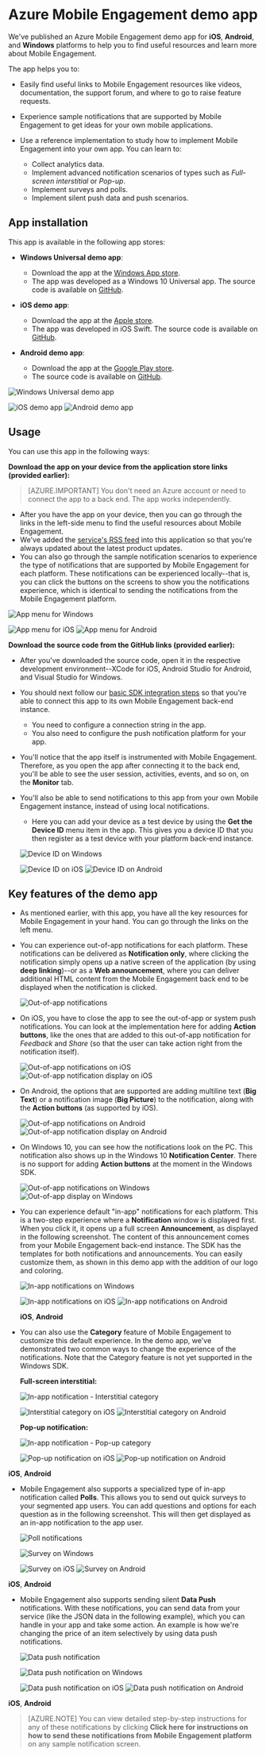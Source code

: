 <properties
    pageTitle="Azure Mobile Engagement demo app | Microsoft Azure"
    description="Describes where to download, how to use, and the benefits of using Azure Mobile Engagement demo app"
    services="mobile-engagement"
    documentationCenter="mobile"
    authors="piyushjo"
    manager="erikre"
    editor="" />

<tags
    ms.service="mobile-engagement"
    ms.workload="mobile"
    ms.tgt_pltfrm="na"
    ms.devlang="na"
    ms.topic="article"
    ms.date="06/10/2016"
    ms.author="piyushjo" />

# <a name="azure-mobile-engagement-demo-app"></a>Azure Mobile Engagement demo app

We've published an Azure Mobile Engagement demo app for **iOS**, **Android**, and **Windows** platforms to help you to find useful resources and learn more about Mobile Engagement.

The app helps you to:

- Easily find useful links to Mobile Engagement resources like videos, documentation, the support forum, and where to go to raise feature requests.
- Experience sample notifications that are supported by Mobile Engagement to get ideas for your own mobile applications.
- Use a reference implementation to study how to implement Mobile Engagement into your own app. You can learn to:

    - Collect analytics data.
    - Implement advanced notification scenarios of types such as *Full-screen interstitial* or *Pop-up*.
    - Implement surveys and polls.
    - Implement silent push data and push scenarios.   

## <a name="app-installation"></a>App installation
This app is available in the following app stores:

- **Windows Universal demo app**:

    - Download the app at the [Windows App store](https://www.microsoft.com/en-us/store/apps/azure-mobile-engagement/9nblggh4qmh2).
    - The app was developed as a Windows 10 Universal app. The source code is available on [GitHub](https://github.com/Azure/azure-mobile-engagement-app-windows).

- **iOS demo app**:

    - Download the app at the [Apple store](https://itunes.apple.com/us/app/azure%20mobile%20engagement/id1105090090).
    - The app was developed in iOS Swift. The source code is available on [GitHub](https://github.com/Azure/azure-mobile-engagement-app-ios).

- **Android demo app**:

    - Download the app at the [Google Play store](https://play.google.com/store/apps/details?id=com.microsoft.azure.engagement).
    - The source code is available on [GitHub](https://github.com/Azure/azure-mobile-engagement-app-android).

![Windows Universal demo app][1]

![iOS demo app][2]
![Android demo app][3]


## <a name="usage"></a>Usage

You can use this app in the following ways:

**Download the app on your device from the application store links (provided earlier):**

>[AZURE.IMPORTANT] You don't need an Azure account or need to connect the app to a back end. The app works independently.

- After you have the app on your device, then you can go through the links in the left-side menu to find the useful resources about Mobile Engagement.
- We've added the [service's RSS feed](https://aka.ms/azmerssfeed) into this application so that you're always updated about the latest product updates.
- You can also go through the sample notification scenarios to experience the type of notifications that are supported by Mobile Engagement for each platform. These notifications can be experienced locally--that is, you can click the buttons on the screens to show you the notifications experience, which is identical to sending the notifications from the Mobile Engagement platform.

![App menu for Windows][4]

![App menu for iOS][5]
![App menu for Android][6]

**Download the source code from the GitHub links (provided earlier):**

- After you've downloaded the source code, open it in the respective development environment--XCode for iOS, Android Studio for Android, and Visual Studio for Windows.
- You should next follow our [basic SDK integration steps](mobile-engagement-windows-store-dotnet-get-started.md) so that you're able to connect this app to its own Mobile Engagement back-end instance.
    - You need to configure a connection string in the app.
    - You also need to configure the push notification platform for your app.
- You'll notice that the app itself is instrumented with Mobile Engagement. Therefore, as you open the app after connecting it to the back end, you'll be able to see the user session, activities, events, and so on, on the **Monitor** tab.
- You'll also be able to send notifications to this app from your own Mobile Engagement instance, instead of using local notifications.
    - Here you can add your device as a test device by using the **Get the Device ID** menu item in the app. This gives you a device ID that you then register as a test device with your platform back-end instance.

    ![Device ID on Windows][7]

    ![Device ID on iOS][8]
    ![Device ID on Android][9]

## <a name="key-features-of-the-demo-app"></a>Key features of the demo app

- As mentioned earlier, with this app, you have all the key resources for Mobile Engagement in your hand. You can go through the links on the left menu.

- You can experience out-of-app notifications for each platform. These notifications can be delivered as **Notification only**, where clicking the notification simply opens up a native screen of the application (by using **deep linking**)--or as a **Web announcement**, where you can deliver additional HTML content from the Mobile Engagement back end to be displayed when the notification is clicked.

    ![Out-of-app notifications][29]

- On iOS, you have to close the app to see the out-of-app or system push notifications. You can look at the implementation here for adding **Action buttons**, like the ones that are added to this out-of-app notification for *Feedback* and *Share* (so that the user can take action right from the notification itself).

    ![Out-of-app notifications on iOS][11] ![Out-of-app notification display on iOS][14]

- On Android, the options that are supported are adding multiline text (**Big Text**) or a notification image (**Big Picture**) to the notification, along with the **Action buttons** (as supported by iOS).

    ![Out-of-app notifications on Android][12] ![Out-of-app notification display on Android][15]

- On Windows 10, you can see how the notifications look on the PC. This notification also shows up in the Windows 10 **Notification Center**. There is no support for adding **Action buttons** at the moment in the Windows SDK.

    ![Out-of-app notifications on Windows][10] ![Out-of-app display on Windows][13]

- You can experience default "in-app" notifications for each platform. This is a two-step experience where a **Notification** window is displayed first. When you click it, it opens up a full screen **Announcement**, as displayed in the following screenshot. The content of this announcement comes from your Mobile Engagement back-end instance. The SDK has the templates for both notifications and announcements. You can easily customize them, as shown in this demo app with the addition of our logo and coloring.  

    ![In-app notifications on Windows][16]

    ![In-app notifications on iOS][17]  ![In-app notifications on Android][18]

    **iOS**, **Android**

- You can also use the **Category** feature of Mobile Engagement to customize this default experience. In the demo app, we've demonstrated two common ways to change the experience of the notifications. Note that the Category feature is not yet supported in the Windows SDK.

    **Full-screen interstitial:**

    ![In-app notification - Interstitial category][30]

    ![Interstitial category on iOS][21]  ![Interstitial category on Android][22]

    **Pop-up notification:**

    ![In-app notification - Pop-up category][31]

    ![Pop-up notification on iOS][19]   ![Pop-up notification on Android][20]

**iOS**, **Android**

- Mobile Engagement also supports a specialized type of in-app notification called **Polls**. This allows you to send out quick surveys to your segmented app users. You can add questions and options for each question as in the following screenshot. This will then get displayed as an in-app notification to the app user.   

    ![Poll notifications][32]

    ![Survey on Windows][26]

    ![Survey on iOS][27]   ![Survey on Android][28]

**iOS**, **Android**

- Mobile Engagement also supports sending silent **Data Push** notifications. With these notifications, you can send data from your service (like the JSON data in the following example), which you can handle in your app and take some action. An example is how we're changing the price of an item selectively by using data push notifications.

    ![Data push notification][33]

    ![Data push notification on Windows][23]

    ![Data push notification on iOS][24]  ![Data push notification on Android][25]

**iOS**, **Android**

> [AZURE.NOTE] You can view detailed step-by-step instructions for any of these notifications by clicking **Click here for instructions on how to send these notifications from Mobile Engagement platform** on any sample notification screen.


[1]: ./media/mobile-engagement-demo-apps/home-windows.png
[2]: ./media/mobile-engagement-demo-apps/home-ios.png
[3]: ./media/mobile-engagement-demo-apps/home-android.png
[4]: ./media/mobile-engagement-demo-apps/menu-windows.png
[5]: ./media/mobile-engagement-demo-apps/menu-ios.png
[6]: ./media/mobile-engagement-demo-apps/menu-android.png
[7]: ./media/mobile-engagement-demo-apps/device-id-windows.png
[8]: ./media/mobile-engagement-demo-apps/device-id-ios.png
[9]: ./media/mobile-engagement-demo-apps/device-id-android.png
[10]: ./media/mobile-engagement-demo-apps/out-of-app-windows.png
[11]: ./media/mobile-engagement-demo-apps/out-of-app-ios.png
[12]: ./media/mobile-engagement-demo-apps/out-of-app-android.png
[13]: ./media/mobile-engagement-demo-apps/out-of-app-display-windows.png
[14]: ./media/mobile-engagement-demo-apps/out-of-app-display-ios.png
[15]: ./media/mobile-engagement-demo-apps/out-of-app-display-android.png
[16]: ./media/mobile-engagement-demo-apps/in-app-windows.png
[17]: ./media/mobile-engagement-demo-apps/in-app-ios.png
[18]: ./media/mobile-engagement-demo-apps/in-app-android.png
[19]: ./media/mobile-engagement-demo-apps/pop-up-ios.png
[20]: ./media/mobile-engagement-demo-apps/pop-up-android.png
[21]: ./media/mobile-engagement-demo-apps/interstitial-ios.png
[22]: ./media/mobile-engagement-demo-apps/interstitial-android.png
[23]: ./media/mobile-engagement-demo-apps/data-push-windows.png
[24]: ./media/mobile-engagement-demo-apps/data-push-ios.png
[25]: ./media/mobile-engagement-demo-apps/data-push-android.png
[26]: ./media/mobile-engagement-demo-apps/survey-windows.png
[27]: ./media/mobile-engagement-demo-apps/survey-ios.png
[28]: ./media/mobile-engagement-demo-apps/survey-android.png
[29]: ./media/mobile-engagement-demo-apps/out-of-app.png
[30]: ./media/mobile-engagement-demo-apps/in-app-interstitial.png
[31]: ./media/mobile-engagement-demo-apps/in-app-pop-up.png
[32]: ./media/mobile-engagement-demo-apps/notification-poll.png
[33]: ./media/mobile-engagement-demo-apps/notification-data-push.png

